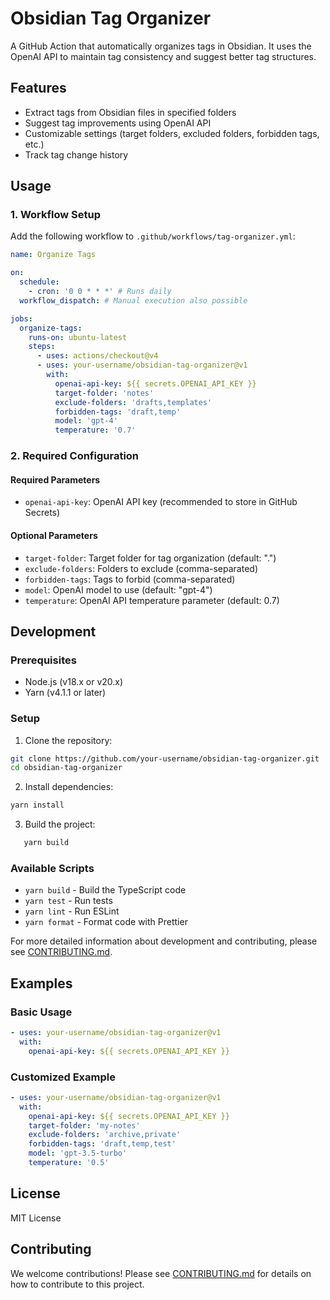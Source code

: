 # Obsidian Tag Organizer

A GitHub Action that automatically organizes tags in Obsidian. It uses the OpenAI API to maintain tag consistency and suggest better tag structures.

## Features

- Extract tags from Obsidian files in specified folders
- Suggest tag improvements using OpenAI API
- Customizable settings (target folders, excluded folders, forbidden tags, etc.)
- Track tag change history

## Usage

### 1. Workflow Setup

Add the following workflow to `.github/workflows/tag-organizer.yml`:

```yaml
name: Organize Tags

on:
  schedule:
    - cron: '0 0 * * *' # Runs daily
  workflow_dispatch: # Manual execution also possible

jobs:
  organize-tags:
    runs-on: ubuntu-latest
    steps:
      - uses: actions/checkout@v4
      - uses: your-username/obsidian-tag-organizer@v1
        with:
          openai-api-key: ${{ secrets.OPENAI_API_KEY }}
          target-folder: 'notes'
          exclude-folders: 'drafts,templates'
          forbidden-tags: 'draft,temp'
          model: 'gpt-4'
          temperature: '0.7'
```

### 2. Required Configuration

#### Required Parameters

- `openai-api-key`: OpenAI API key (recommended to store in GitHub Secrets)

#### Optional Parameters

- `target-folder`: Target folder for tag organization (default: ".")
- `exclude-folders`: Folders to exclude (comma-separated)
- `forbidden-tags`: Tags to forbid (comma-separated)
- `model`: OpenAI model to use (default: "gpt-4")
- `temperature`: OpenAI API temperature parameter (default: 0.7)

## Development

### Prerequisites

- Node.js (v18.x or v20.x)
- Yarn (v4.1.1 or later)

### Setup

1. Clone the repository:

```bash
git clone https://github.com/your-username/obsidian-tag-organizer.git
cd obsidian-tag-organizer
```

2. Install dependencies:

```bash
yarn install
```

3. Build the project:

```bash
   yarn build
```

### Available Scripts

- `yarn build` - Build the TypeScript code
- `yarn test` - Run tests
- `yarn lint` - Run ESLint
- `yarn format` - Format code with Prettier

For more detailed information about development and contributing, please see [CONTRIBUTING.md](CONTRIBUTING.md).

## Examples

### Basic Usage

```yaml
- uses: your-username/obsidian-tag-organizer@v1
  with:
    openai-api-key: ${{ secrets.OPENAI_API_KEY }}
```

### Customized Example

```yaml
- uses: your-username/obsidian-tag-organizer@v1
  with:
    openai-api-key: ${{ secrets.OPENAI_API_KEY }}
    target-folder: 'my-notes'
    exclude-folders: 'archive,private'
    forbidden-tags: 'draft,temp,test'
    model: 'gpt-3.5-turbo'
    temperature: '0.5'
```

## License

MIT License

## Contributing

We welcome contributions! Please see [CONTRIBUTING.md](CONTRIBUTING.md) for details on how to contribute to this project.
